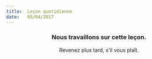 ```yaml
---
title:  Leçon quotidienne
date:   05/04/2017
---
```


### <center>Nous travaillons sur cette leçon.</center>
<center>Revenez plus tard, s'il vous plaît.</center>